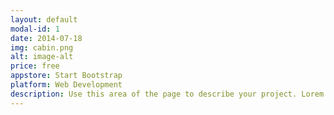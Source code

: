 ```yaml
---
layout: default
modal-id: 1
date: 2014-07-18
img: cabin.png
alt: image-alt
price: free
appstore: Start Bootstrap
platform: Web Development
description: Use this area of the page to describe your project. Lorem ipsum dolor sit amet, consectetur adipisicing elit. Mollitia neque assumenda ipsam nihil, molestias magnam, recusandae quos quis inventore quisquam velit asperiores, vitae? Reprehenderit soluta, eos quod consequuntur itaque. Nam.
---
```

